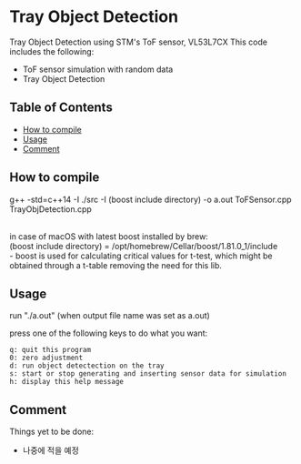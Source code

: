 # Tray Object Detection

Tray Object Detection using STM's ToF sensor, VL53L7CX
This code includes the following:
- ToF sensor simulation with random data
- Tray Object Detection

## Table of Contents

- [How to compile](#How_to_compile)
- [Usage](#usage)
- [Comment](#comment)

## How to compile

g++ -std=c++14 -I ./src -I (boost include directory) -o a.out ToFSensor.cpp TrayObjDetection.cpp

<br>
in case of macOS with latest boost installed by brew:<br>
(boost include directory) = /opt/homebrew/Cellar/boost/1.81.0_1/include<br>
- boost is used for calculating critical values for t-test, which might be obtained through a t-table removing the need for this lib.

## Usage

run "./a.out" (when output file name was set as a.out)

press one of the following keys to do what you want:

    q: quit this program
    0: zero adjustment
    d: run object detectection on the tray
    s: start or stop generating and inserting sensor data for simulation
    h: display this help message
    
## Comment

Things yet to be done:
- 나중에 적을 예정 
